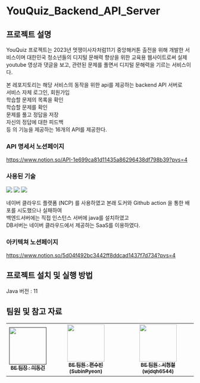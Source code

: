 # YouQuiz_Backend_API_Server
	
## 프로젝트 설명
YouQuiz 프로젝트는 2023년 멋쟁이사자처럼11기 중앙해커톤 출전을 위해 개발한 서비스이며
대한민국 청소년들의 디지털 문해력 향상을 위한 교육용 웹사이트로써
실제 youtube 영상과 댓글을 보고, 관련된 문제를 풀면서 디지털 문해력을 기르는 서비스이다.

본 레포지토리는 해당 서비스의 동작을 위한 api를 제공하는 backend API 서버로<br/>
서비스 자체 로그인, 회원가입<br/>
학습할 문제의 목록을 확인<br/>
학습할 문제를 확인<br/>
문제를 풀고 정답을 저장<br/>
자신의 정답에 대한 피드백<br/>
등 의 기능을 제공하는 16개의 API를 제공한다.<br/>

### API 명세서 노션페이지
https://www.notion.so/API-1e699ca81d11435a86296438df798b39?pvs=4

### 사용된 기술
<img src="https://img.shields.io/badge/Spring Boot-6DB33F?style=for-the-badge&logo=Spring Boot&logoColor=white">  <img src="https://img.shields.io/badge/MySQL-4479A1?style=for-the-badge&logo=MySQL&logoColor=white">  <img src="https://img.shields.io/badge/Naver-03C75A?style=for-the-badge&logo=Naver&logoColor=white"> 

네이버 클라우드 플랫폼 (NCP) 를 사용하였고
본래 도커와 Github action 을 통한 배포를 시도했으나 실패하여<br/>
백엔드서버에는 직접 인스턴스 서버에 java를 설치하였고<br/>
DB서버는 네이버 클라우드에서 제공하는 SaaS를 이용하였다.<br/>
 
### 아키텍쳐 노션페이지
https://www.notion.so/5d04f492bc3442ff8ddcad1437f7d734?pvs=4

## 프로젝트 설치 및 실행 방법
Java 버전 : 11



## 팀원 및 참고 자료
<table>
  <tbody>
    <tr>
      <td align="center"><a href=""><img src="" width="100px;" alt=""/><br /><sub><b>BE 팀장 : 이동건 </b></sub></a><br /></td>
      <td align="center"><a href="https://github.com/SubinPyeon"><img src="https://avatars.githubusercontent.com/u/105070397?v=4" width="100px;" alt=""/><br /><sub><b>BE 팀원 : 편수빈 (SubinPyeon) </b></sub></a><br /></td>
      <td align="center"><a href="https://github.com/wjdqh6544"><img src="https://avatars.githubusercontent.com/u/77498822?v=4" width="100px;" alt=""/><br /><sub><b>BE 팀원 : 서형철 (wjdqh6544) </b></sub></a><br /></td>
    </tr>
  </tbody>
</table>
